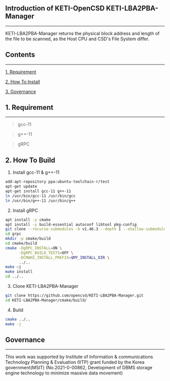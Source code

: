 ## Introduction of KETI-OpenCSD KETI-LBA2PBA-Manager
-------------

KETI-LBA2PBA-Manager returns the physical block address and length of the file to be scanned, as the Host CPU and CSD's File System differ.



## Contents
-------------
[1. Requirement](#1.-requirement)

[2. How To Install](#2.-how-to-build)

[3. Governance](#governance)

## 1. Requirement
-------------
>   gcc-11

>   g++-11

>   gRPC


## 2. How To Build
1. Install gcc-11 & g++-11
```bash
add-apt-repository ppa:ubuntu-toolchain-r/test
apt-get update
apt-get install gcc-11 g++-11
ln /usr/bin/gcc-11 /usr/bin/gcc
ln /usr/bin/g++-11 /usr/bin/g++
```

2. Install gRPC
```bash
apt install -y cmake
apt install -y build-essential autoconf libtool pkg-config
git clone --recurse-submodules -b v1.46.3 --depth 1 --shallow-submodules https://github.com/grpc/grpc
cd grpc
mkdir -p cmake/build
cd cmake/build
cmake -DgRPC_INSTALL=ON \
      -DgRPC_BUILD_TESTS=OFF \
      -DCMAKE_INSTALL_PREFIX=$MY_INSTALL_DIR \
      ../..
make –j
make install
cd ../..
```

3. Clone KETI-LBA2PBA-Manager
```bash
git clone https://github.com/opencsd/KETI-LBA2PBA-Manager.git
cd KETI-LBA2PBA-Manager/cmake/build/
```

4. Build
```bash
cmake ../..
make -j
```

## Governance
-------------
This work was supported by Institute of Information & communications Technology Planning & Evaluation (IITP) grant funded by the Korea government(MSIT) (No.2021-0-00862, Development of DBMS storage engine technology to minimize massive data movement)
